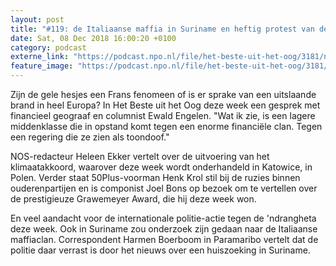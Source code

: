 ```yaml
---
layout: post
title: "#119: de Italiaanse maffia in Suriname en heftig protest van de gele hesjes"
date: Sat, 08 Dec 2018 16:00:20 +0100
category: podcast
externe_link: "https://podcast.npo.nl/file/het-beste-uit-het-oog/3181/nporadio1_het-beste-uit-het-oog_20181208_119-heftig-protest-van-de-gele-hesjes-en-de-italiaanse-maffia-op-suriname.mp3"
feature_image: "https://podcast.npo.nl/file/het-beste-uit-het-oog/3181/nporadio1_het-beste-uit-het-oog_20181208_119-heftig-protest-van-de-gele-hesjes-en-de-italiaanse-maffia-op-suriname.mp3"
---
```


Zijn de gele hesjes een Frans fenomeen of is er sprake van een uitslaande brand in heel Europa? In Het Beste uit het Oog deze week een gesprek met financieel geograaf en columnist Ewald Engelen. "Wat ik zie, is een lagere middenklasse die in opstand komt tegen een enorme financiële clan. Tegen een regering die ze zien als toondoof."

NOS-redacteur Heleen Ekker vertelt over de uitvoering van het klimaatakkoord, waarover deze week wordt onderhandeld in Katowice, in Polen. Verder staat 50Plus-voorman Henk Krol stil bij de ruzies binnen ouderenpartijen en is componist Joel Bons op bezoek om te vertellen over de prestigieuze Grawemeyer Award, die hij deze week won.

En veel aandacht voor de internationale politie-actie tegen de 'ndrangheta deze week. Ook in Suriname zou onderzoek zijn gedaan naar de Italiaanse maffiaclan. Correspondent Harmen Boerboom in Paramaribo vertelt dat de politie daar verrast is door het nieuws over een huiszoeking in Suriname.

